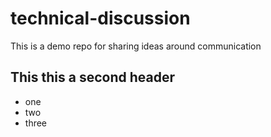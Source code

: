 # technical-discussion
This is a demo repo for sharing ideas around communication


## This this a second header

* one
* two
* three

